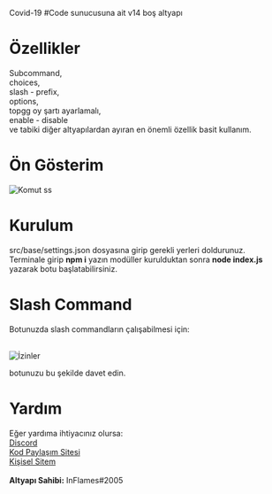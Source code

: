 Covid-19 #Code sunucusuna ait v14 boş altyapı

# Özellikler

Subcommand,<br>
choices,<br>
slash - prefix,<br>
options,<br>
topgg oy şartı ayarlamalı,<br>
enable - disable<br>
ve tabiki diğer altyapılardan ayıran en önemli özellik basit kullanım.<br>

# Ön Gösterim

![Komut ss](https://inflames.please-fuck.me/5BrU4zDBr.png)

# Kurulum

src/base/settings.json dosyasına girip gerekli yerleri doldurunuz.<br>
Terminale girip <b>npm i</b> yazın modüller kurulduktan sonra <b> node index.js</b> yazarak botu başlatabilirsiniz.

# Slash Command

Botunuzda slash commandların çalışabilmesi için:<br><br>

![İzinler](https://inflames.please-fuck.me/5BrW3rFPx.png)<br>

botunuzu bu şekilde davet edin.

# Yardım

Eğer yardıma ihtiyacınız olursa:<br>
[Discord](https://discord.gg/mztsyWR3QU)<br>
[Kod Paylaşım Sitesi](https://covid-19code.xyz/)<br>
[Kişisel Sitem](https://inflames.fun/)<br><br>
<b>Altyapı Sahibi:</b> InFlames#2005
